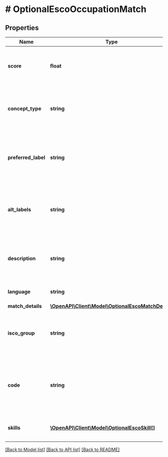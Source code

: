# # OptionalEscoOccupationMatch

## Properties

Name | Type | Description | Notes
------------ | ------------- | ------------- | -------------
**score** | **float** | This field shows the similarity score calculate by the model. | [optional]
**concept_type** | **string** | This field shows the concept type according with the ESCO classification. | [optional]
**preferred_label** | **string** | This field shows the preferred label according with the ESCO classification. | [optional]
**alt_labels** | **string** | This field shows the alternative labels according with the ESCO classification. | [optional]
**description** | **string** | This field shows the description according with the ESCO classification. | [optional]
**language** | **string** | This field shows the language. | [optional]
**match_details** | [**\OpenAPI\Client\Model\OptionalEscoMatchDetails**](OptionalEscoMatchDetails.md) |  | [optional]
**isco_group** | **string** | This field shows the ISCO group according with the ESCO classification. | [optional]
**code** | **string** | This field shows the ESCO occupation code according with the ESCO classification. | [optional]
**skills** | [**\OpenAPI\Client\Model\OptionalEscoSkill[]**](OptionalEscoSkill.md) | This field shows the list of ESCO skills. | [optional]

[[Back to Model list]](../../README.md#models) [[Back to API list]](../../README.md#endpoints) [[Back to README]](../../README.md)
